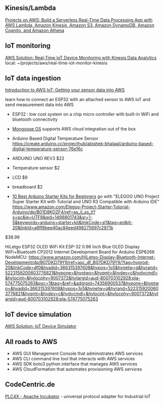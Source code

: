 ## Kinesis/Lambda
[Projects on AWS: Build a Serverless Real-Time Data Processing App
with AWS Lambda, Amazon Kinesis, Amazon S3, Amazon DynamoDB, Amazon Cognito, and Amazon Athena](https://aws.amazon.com/getting-started/projects/build-serverless-real-time-data-processing-app-lambda-kinesis-s3-dynamodb-cognito-athena/)


## IoT monitoring
[AWS Solution: Real-Time IoT Device Monitoring with Kinesis Data Analytics](https://aws.amazon.com/solutions/real-time-iot-device-monitoring-with-kinesis/)
local: ~/projects/aws/real-time-iot-monitor-kinesis


## IoT data ingestion
[Introduction to AWS IoT: Getting your sensor data into AWS](https://blog.codecentric.de/en/2018/03/aws-iot-getting-sensordata/)

learn how to connect an ESP32 with an attached sensor to AWS IoT and send measurement data into AWS
* ESP32 : low cost system on a chip micro controller with built-in WiFi and bluetooth connectivity 
* [Mongoose OS](https://mongoose-os.com/) supports AWS cloud integration out of the box

* Arduino Based Digital Temperature Sensor
https://create.arduino.cc/projecthub/abishek-bhalaaji/arduino-based-digital-temperature-sensor-76e16c

* ARDUINO UNO REV3 $22
* Temperature sensor $2
* LCD $9
* breadboard $2

* [10 Best Arduino Starter Kits for Beginners](https://www.electronicshub.org/arduino-starter-kit/)
go with "ELEGOO UNO Project Super Starter Kit with Tutorial and UNO R3 Compatible with Arduino IDE"
https://www.amazon.com/Elegoo-Project-Starter-Tutorial-Arduino/dp/B01D8KOZF4/ref=as_li_ss_tl?s=pc&ie=UTF8&qid=1498801743&sr=1-5&keywords=arduino+starter+kit&linkCode=sl1&tag=ardkit-20&linkId=a6ff8bee40ac84eed498275697c2971b

$38.99

HiLetgo ESP32 OLED WiFi Kit ESP-32 0.96 Inch Blue OLED Display WiFi+Bluetooth CP2012 Internet Development Board for Arduino ESP8266 NodeMCU: 
https://www.amazon.com/HiLetgo-Display-Bluetooth-Internet-Development/dp/B07DKD79Y9/ref=asc_df_B07DKD79Y9/?tag=hyprod-20&linkCode=df0&hvadid=366315397608&hvpos=1o5&hvnetw=g&hvrand=5223159200603776821&hvpone=&hvptwo=&hvqmt=&hvdev=c&hvdvcmdl=&hvlocint=&hvlocphy=9007372&hvtargid=aud-800703102928:pla-574775075263&psc=1&tag=&ref=&adgrpid=74356900537&hvpone=&hvptwo=&hvadid=366315397608&hvpos=1o5&hvnetw=g&hvrand=5223159200603776821&hvqmt=&hvdev=c&hvdvcmdl=&hvlocint=&hvlocphy=9007372&hvtargid=aud-800703102928:pla-574775075263


## IoT device simulation
[AWS Solution: IoT Device Simulator](https://aws.amazon.com/solutions/iot-device-simulator/?did=sl_card&trk=sl_card)

## All roads to AWS
* AWS GUI Management Console that administrates AWS services
* AWS CLI command line tool that interacts with AWS services
* AWS SDK boto3 python interface that manages AWS services
* AWS CloudFormation that automates provisioning AWS services


## CodeCentric.de
[PLC4X - Apache Incubator](https://plc4x.apache.org/) - universal protocol adapter for Industrial IoT
